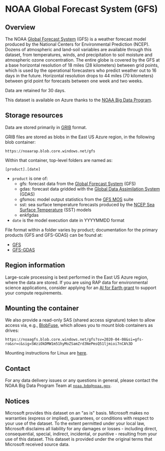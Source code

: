 # NOAA Global Forecast System (GFS)

## Overview

The NOAA [Global Forecast System](https://www.ncdc.noaa.gov/data-access/model-data/model-datasets/global-forcast-system-gfs) (GFS) is a weather forecast model produced by the National Centers for Environmental Prediction (NCEP). Dozens of atmospheric and land-soil variables are available through this dataset, from temperatures, winds, and precipitation to soil moisture and atmospheric ozone concentration. The entire globe is covered by the GFS at a base horizontal resolution of 18 miles (28 kilometers) between grid points, which is used by the operational forecasters who predict weather out to 16 days in the future. Horizontal resolution drops to 44 miles (70 kilometers) between grid point for forecasts between one week and two weeks.

Data are retained for 30 days.

This dataset is available on Azure thanks to the [NOAA Big Data Program](https://www.noaa.gov/organization/information-technology/big-data-program).


## Storage resources

Data are stored primarily in [GRIB](https://en.wikipedia.org/wiki/GRIB) format.

GRIB files are stored as blobs in the East US Azure region, in the following blob container:

`https://noaarap.blob.core.windows.net/gfs`

Within that container, top-level folders are named as:

`[product].[date]`

* `product` is one of:
  * gfs: forecast data from the [Global Forecast System](https://www.nco.ncep.noaa.gov/pmb/products/gfs/#GFS) (GFS)
  * gdas: forecast data gridded with the [Global Data Assimilation System](https://www.ncdc.noaa.gov/data-access/model-data/model-datasets/global-data-assimilation-system-gdas) (GDAS)
  * gfsmos: model output statistics from the [GFS MOS](https://www.weather.gov/mdl/mos_gfsmos_home) suite
  * sst: sea surface temperature forecasts produced by the [NCEP Sea Surface Temperature](https://www.nco.ncep.noaa.gov/pmb/products/sst/) (SST) models
  * enkfgdas
* `date` is the model execution date in YYYYMMDD format

File format within a folder varies by product; documentation for the primary products (GFS and GFS-GDAS) can be found at:

* [GFS](https://www.nco.ncep.noaa.gov/pmb/products/gfs/#GFS)
* [GFS-GDAS](https://www.nco.ncep.noaa.gov/pmb/products/gfs/#GDAS)


## Region information

Large-scale processing is best performed in the East US Azure region, where the data are stored.  If you are using RAP data for environmental science applications, consider applying for an [AI for Earth grant](http://aka.ms/ai4egrants) to support your compute requirements.


## Mounting the container

We also provide a read-only SAS (shared access signature) token to allow access via, e.g., [BlobFuse](https://github.com/Azure/azure-storage-fuse), which allows you to mount blob containers as drives:

`https://noaagfs.blob.core.windows.net/gfs?sv=2020-04-08&si=gfs-ro&sr=c&sig=SWziOkDMW1m51hyMoZSamZrd3NePmsQ51ljmioi7nCA%3D`

Mounting instructions for Linux are [here](https://docs.microsoft.com/en-us/azure/storage/blobs/storage-how-to-mount-container-linux).


## Contact

For any data delivery issues or any questions in general, please contact the NOAA Big Data Program Team at [`noaa.bdp@noaa.gov`](mailto:noaa.bdp@noaa.gov?subject=azure%20rap%20question).


## Notices

Microsoft provides this dataset on an "as is" basis.  Microsoft makes no warranties (express or implied), guarantees, or conditions with respect to your use of the dataset.  To the extent permitted under your local law, Microsoft disclaims all liability for any damages or losses - including direct, consequential, special, indirect, incidental, or punitive - resulting from your use of this dataset.  This dataset is provided under the original terms that Microsoft received source data.
